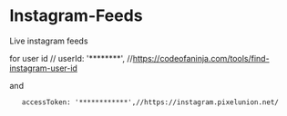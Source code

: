 # Instagram-Feeds
Live instagram feeds


 for user id //    userId: '********', //https://codeofaninja.com/tools/find-instagram-user-id

 and 

       accessToken: '************',//https://instagram.pixelunion.net/